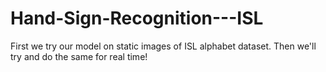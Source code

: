 # Hand-Sign-Recognition---ISL
First we try our model on static images of ISL alphabet dataset. Then we'll try and do the same for real time!
